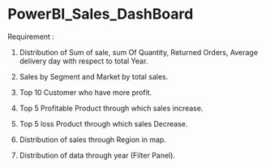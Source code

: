 # PowerBI_Sales_DashBoard

Requirement : 

1. Distribution of Sum of sale, sum Of Quantity, Returned Orders, Average delivery day with respect to total Year.

2. Sales by Segment and Market by total sales.

3. Top 10 Customer who have more profit.

4. Top 5 Profitable Product through which sales increase.

5. Top 5 loss Product through which sales Decrease.

6. Distribution of sales through Region in map.

7. Distribution of data through year (Filter Panel).
